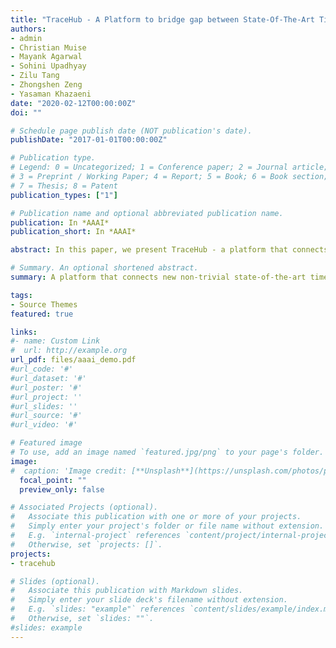 ```yaml
---
title: "TraceHub - A Platform to bridge gap between State-Of-The-Art Time-Series Analytics and Datasets"
authors:
- admin
- Christian Muise
- Mayank Agarwal
- Sohini Upadhyay
- Zilu Tang
- Zhongshen Zeng
- Yasaman Khazaeni
date: "2020-02-12T00:00:00Z"
doi: ""

# Schedule page publish date (NOT publication's date).
publishDate: "2017-01-01T00:00:00Z"

# Publication type.
# Legend: 0 = Uncategorized; 1 = Conference paper; 2 = Journal article;
# 3 = Preprint / Working Paper; 4 = Report; 5 = Book; 6 = Book section;
# 7 = Thesis; 8 = Patent
publication_types: ["1"]

# Publication name and optional abbreviated publication name.
publication: In *AAAI*
publication_short: In *AAAI*

abstract: In this paper, we present TraceHub - a platform that connects new non-trivial state-of-the-art time-series analytics with datasets from different domains. Analytics owners can run their insights on new datasets in an automated setting to find insight’s potential and improve it. Dataset owners can find all possible types of non-trivial insights based on latest research. We provide a plug-n-play system as a set of Dataset, Transformer pipeline, and Analytics APIs for both kinds of users. We show a usefulness measure of generated insights across various types of analytics in the system. We believe that this platform can be used to bridge the gap between time-series analytics and datasets by significantly reducing the time to find the true potential of budding timeseries research and improving on it faster.

# Summary. An optional shortened abstract.
summary: A platform that connects new non-trivial state-of-the-art time-series analytics with datasets from different domains.

tags:
- Source Themes
featured: true

links:
#- name: Custom Link
#  url: http://example.org
url_pdf: files/aaai_demo.pdf
#url_code: '#'
#url_dataset: '#'
#url_poster: '#'
#url_project: ''
#url_slides: ''
#url_source: '#'
#url_video: '#'

# Featured image
# To use, add an image named `featured.jpg/png` to your page's folder.
image:
#  caption: 'Image credit: [**Unsplash**](https://unsplash.com/photos/pLCdAaMFLTE)'
  focal_point: ""
  preview_only: false

# Associated Projects (optional).
#   Associate this publication with one or more of your projects.
#   Simply enter your project's folder or file name without extension.
#   E.g. `internal-project` references `content/project/internal-project/index.md`.
#   Otherwise, set `projects: []`.
projects:
- tracehub

# Slides (optional).
#   Associate this publication with Markdown slides.
#   Simply enter your slide deck's filename without extension.
#   E.g. `slides: "example"` references `content/slides/example/index.md`.
#   Otherwise, set `slides: ""`.
#slides: example
---
```

